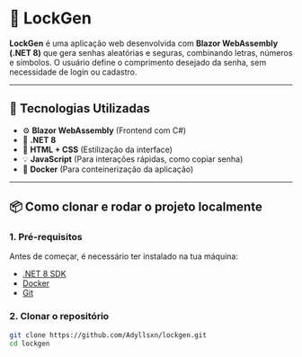 # 🔐 LockGen

**LockGen** é uma aplicação web desenvolvida com **Blazor WebAssembly (.NET 8)** que gera senhas aleatórias e seguras, combinando letras, números e símbolos. O usuário define o comprimento desejado da senha, sem necessidade de login ou cadastro.

---

## 🚀 Tecnologias Utilizadas

- ⚙️ **Blazor WebAssembly** (Frontend com C#)
- 🧠 **.NET 8**
- 🎨 **HTML + CSS** (Estilização da interface)
- 💡 **JavaScript** (Para interações rápidas, como copiar senha)
- 🐳 **Docker** (Para conteinerização da aplicação)

---

## 📦 Como clonar e rodar o projeto localmente

### 1. Pré-requisitos

Antes de começar, é necessário ter instalado na tua máquina:

- [.NET 8 SDK](https://dotnet.microsoft.com/en-us/download)
- [Docker](https://www.docker.com/)
- [Git](https://git-scm.com/)

### 2. Clonar o repositório

```bash
git clone https://github.com/Adyllsxn/lockgen.git
cd lockgen

